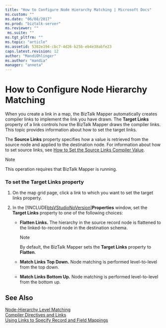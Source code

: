 ```yaml
---
title: "How to Configure Node Hierarchy Matching | Microsoft Docs"
ms.custom: ""
ms.date: "06/08/2017"
ms.prod: "biztalk-server"
ms.reviewer: ""
 ms.suite: ""
ms.tgt_pltfrm: ""
ms.topic: "article"
ms.assetid: 5302e194-cbc7-4d26-b25b-eb4e38abfe23
caps.latest.revision: 12
author: "MandiOhlinger"
ms.author: "mandia"
manager: "anneta"
---
```

# How to Configure Node Hierarchy Matching
When you create a link in a map, the BizTalk Mapper automatically creates compiler links to implement the link you have drawn. The **Target Links** property of a link controls how the BizTalk Mapper draws the compiler links. This topic provides information about how to set the target links.  
  
 The **Source Links** property specifies how a value is retrieved from the source node and applied to the destination node. For information about how to set source links, see [How to Set the Source Links Compiler Value](../core/how-to-set-the-source-links-compiler-value.md).  
  
> [!NOTE]
>  This operation requires that BizTalk Mapper is running.  
  
### To set the Target Links property  
  
1.  On the map grid page, click a link to which you want to set the target links property.  
  
2.  In the [!INCLUDE[btsVStudioNoVersion](../includes/btsvstudionoversion-md.md)]**Properties** window, set the **Target Links** property to one of the following choices:  
  
    -   **Flatten Links.** The hierarchy in the source record node is flattened to the linked-to-record node in the destination schema.  
  
        > [!NOTE]
        >  By default, the BizTalk Mapper sets the **Target Links** property to **Flatten**.  
  
    -   **Match Links Top Down.** Node matching is performed level-to-level from the top down.  
  
    -   **Match Links Bottom Up.** Node matching is performed level-to-level from the bottom up.  
  
## See Also  
 [Node-Hierarchy Level Matching](../core/node-hierarchy-level-matching.md)   
 [Compiler Directives and Links](../core/compiler-directives-and-links.md)   
 [Using Links to Specify Record and Field Mappings](../core/using-links-to-specify-record-and-field-mappings.md)